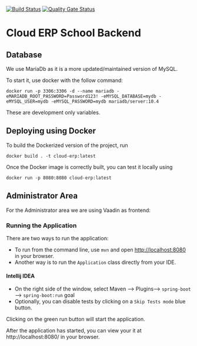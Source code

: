 [![Build Status](https://travis-ci.org/github/cloud-erp-school-system/backend.svg?branch=master)](https://travis-ci.org/github/cloud-erp-school-system/backend)
[![Quality Gate Status](https://sonarcloud.io/api/project_badges/measure?project=cloud-erp-school-system_backend&metric=alert_status)](https://sonarcloud.io/dashboard?id=cloud-erp-school-system_backend)

# Cloud ERP School Backend

## Database
We use MariaDb as it is a more updated/maintained version of MySQL.

To start it, use docker with the follow command:

```
docker run -p 3306:3306 -d --name mariadb -eMARIADB_ROOT_PASSWORD=Password123! -eMYSQL_DATABASE=mydb -eMYSQL_USER=mydb -eMYSQL_PASSWORD=mydb mariadb/server:10.4
```

These are development only variables.

## Deploying using Docker

To build the Dockerized version of the project, run

```
docker build . -t cloud-erp:latest
```

Once the Docker image is correctly built, you can test it locally using

```
docker run -p 8080:8080 cloud-erp:latest
```

## Administrator Area
For the Administrator area we are using Vaadin as frontend:

### Running the Application
There are two ways to run the application:
- To run from the command line, use `mvn` and open [http://localhost:8080](http://localhost:8080) in your browser.
- Another way is to run the `Application` class directly from your IDE.

#### Intellij IDEA
- On the right side of the window, select Maven --> Plugins--> `spring-boot` --> `spring-boot:run` goal
- Optionally, you can disable tests by clicking on a `Skip Tests mode` blue button.

Clicking on the green run button will start the application.

After the application has started, you can view your it at http://localhost:8080/ in your browser.